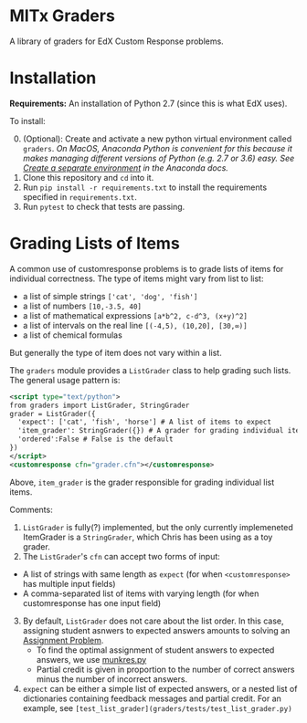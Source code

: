 # MITx Graders

A library of graders for EdX Custom Response problems.

# Installation
  
  **Requirements:** An installation of Python 2.7 (since this is what EdX uses). 
  
  To install:
  
  0. (Optional): Create and activate a new python virtual environment called `graders`. *On MacOS, Anaconda Python is convenient for this because it makes managing different versions of Python (e.g. 2.7 or 3.6) easy. See [Create a separate environment](https://conda.io/docs/using/envs.html#create-a-separate-environment) in the Anaconda docs.*
  1. Clone this repository and `cd` into it.
  2. Run `pip install -r requirements.txt` to install the requirements specified in `requirements.txt`.
  3. Run `pytest` to check that tests are passing.
  
# Grading Lists of Items
A common use of customresponse problems is to grade lists of items for individual correctness. The type of items might vary from list to list:

  - a list of simple strings `['cat', 'dog', 'fish']`
  - a list of numbers `[10,-3.5, 40]`
  - a list of mathematical expressions `[a*b^2, c-d^3, (x+y)^2]`
  - a list of intervals on the real line `[(-4,5), (10,20], [30,∞)]`
  - a list of chemical formulas
  
But generally the type of item does not vary within a list.

The `graders` module provides a `ListGrader` class to help grading such lists. The general usage pattern is:

```xml
<script type="text/python">
from graders import ListGrader, StringGrader
grader = ListGrader({
  'expect': ['cat', 'fish', 'horse'] # A list of items to expect
  'item_grader': StringGrader({}) # A grader for grading individual items
  'ordered':False # False is the default
})
</script>
<customresponse cfn="grader.cfn"></customresponse>
```
Above, `item_grader` is the grader responsible for grading individual list items.
  
Comments:

 1. `ListGrader` is fully(?) implemented, but the only currently implemeneted ItemGrader is a `StringGrader`, which Chris has been using as a toy grader.
 2. The `ListGrader`'s `cfn` can accept two forms of input:
   - A list of strings with same length as `expect` (for when `<customresponse>` has multiple input fields)
   - A comma-separated list of items with varying length (for when customresponse has one input field)
 3. By default, `ListGrader` does not care about the list order. In this case, assigning student asnwers to expected answers amounts to solving an [Assignment Problem](https://en.wikipedia.org/wiki/Assignment_problem). 
     - To find the optimal assignment of student answers to expected answers, we use [munkres.py](https://github.com/bmc/munkres)
     - Partial credit is given in proportion to the number of correct answers minus the number of incorrect answers.
  4. `expect` can be either a simple list of expected answers, or a nested list of dictionaries containing feedback messages and partial credit. For an example, see `[test_list_grader](graders/tests/test_list_grader.py)`
 

  